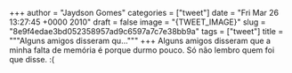 
+++
author = "Jaydson Gomes"
categories = ["tweet"]
date = "Fri Mar 26 13:27:45 +0000 2010"
draft = false
image = "{TWEET_IMAGE}"
slug = "8e9f4edae3bd052358957ad9c6597a7c7e38bb9a"
tags = ["tweet"]
title = """Alguns amigos disseram qu..."""
+++
Alguns amigos disseram que a minha falta de memória é porque durmo pouco. Só não lembro quem foi que disse. :(
